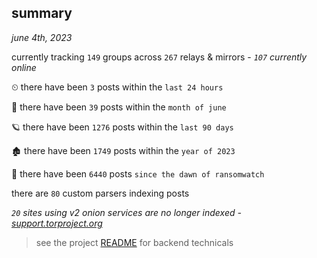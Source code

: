 
## summary
_june 4th, 2023_

currently tracking `149` groups across `267` relays & mirrors - _`107` currently online_

⏲ there have been `3` posts within the `last 24 hours`

🦈 there have been `39` posts within the `month of june`

🪐 there have been `1276` posts within the `last 90 days`

🏚 there have been `1749` posts within the `year of 2023`

🦕 there have been `6440` posts `since the dawn of ransomwatch`

there are `80` custom parsers indexing posts

_`20` sites using v2 onion services are no longer indexed - [support.torproject.org](https://support.torproject.org/onionservices/v2-deprecation/)_

> see the project [README](https://github.com/joshhighet/ransomwatch#ransomwatch--) for backend technicals

